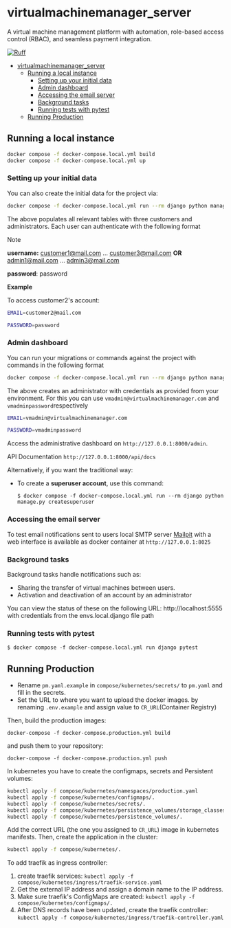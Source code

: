 # virtualmachinemanager_server

A virtual machine management platform with automation, role-based access control (RBAC), and seamless payment integration.

[![Ruff](https://img.shields.io/endpoint?url=https://raw.githubusercontent.com/astral-sh/ruff/main/assets/badge/v2.json)](https://github.com/astral-sh/ruff)


- [virtualmachinemanager\_server](#virtualmachinemanager_server)
  - [Running a local instance](#running-a-local-instance)
    - [Setting up your initial data](#setting-up-your-initial-data)
    - [Admin dashboard](#admin-dashboard)
    - [Accessing the email server](#accessing-the-email-server)
    - [Background tasks](#background-tasks)
    - [Running tests with pytest](#running-tests-with-pytest)
  - [Running Production](#running-production)



## Running a local instance

```bash
docker compose -f docker-compose.local.yml build
docker compose -f docker-compose.local.yml up
```

### Setting up your initial data


You can also create the initial data for the project via:
```bash
docker compose -f docker-compose.local.yml run --rm django python manage.py initializedata
```

The above populates all relevant tables with three customers and administrators.
Each user can authenticate with the following format

> [!NOTE]
> **username:** customer1@mail.com ... customer3@mail.com **OR** admin1@mail.com ... admin3@mail.com
>
> **password**: password
>
**Example**

To access customer2's account:

```bash
EMAIL=customer2@mail.com

PASSWORD=password
```
### Admin dashboard
You can run your migrations or commands against the project with commands in the following format
```bash
docker compose -f docker-compose.local.yml run --rm django python manage.py createadmin
```


The above creates an administrator with credentials as provided from your environment. For this you can use `vmadmin@virtualmachinemanager.com` and `vmadminpassword`respectively

```bash
EMAIL=vmadmin@virtualmachinemanager.com

PASSWORD=vmadminpassword
```

Access the administrative dashboard on `http://127.0.0.1:8000/admin`.

API Documentation `http://127.0.0.1:8000/api/docs`


Alternatively, if you want the traditional way:

- To create a **superuser account**, use this command:

      $ docker compose -f docker-compose.local.yml run --rm django python manage.py createsuperuser
### Accessing the email server

To test email notifications sent to users local SMTP server [Mailpit](https://github.com/axllent/mailpit) with a web interface is available as docker container at `http://127.0.0.1:8025`

### Background tasks
Background tasks handle notifications such as:

- Sharing the transfer of virtual machines between users.
- Activation and deactivation of an account by an administrator

You can view the status of these on the following URL: http://localhost:5555 with credentials from the envs.local.django file path

### Running tests with pytest

    $ docker compose -f docker-compose.local.yml run django pytest


## Running Production

- Rename `pm.yaml.example` in `compose/kubernetes/secrets/` to `pm.yaml` and fill in the secrets.
- Set the URL to where you want to upload the docker images. by renaming `.env.example` and assign value to `CR_URL`(Container Registry)

Then, build the production images:

~~~shell
docker-compose -f docker-compose.production.yml build
~~~

and push them to your repository:

~~~shell
docker-compose -f docker-compose.production.yml push
~~~

In kubernetes you have to create the configmaps, secrets and Persistent volumes:

~~~bash
kubectl apply -f compose/kubernetes/namespaces/production.yaml
kubectl apply -f compose/kubernetes/configmaps/.
kubectl apply -f compose/kubernetes/secrets/.
kubectl apply -f compose/kubernetes/persistence_volumes/storage_classes/.
kubectl apply -f compose/kubernetes/persistence_volumes/.
~~~

Add the correct URL (the one you assigned to `CR_URL`) image in kubernetes manifests.
Then, create the application in the cluster:

~~~bash
kubectl apply -f compose/kubernetes/.
~~~

To add traefik as ingress controller:

1. create traefik services: `kubectl apply -f compose/kubernetes/ingress/traefik-service.yaml`
2. Get the external IP address and assign a domain name to the IP address.
3. Make sure traefik's ConfigMaps are created: `kubectl apply -f compose/kubernetes/configmaps/.`
3. After DNS records have been updated, create the traefik controller: `kubectl apply -f compose/kubernetes/ingress/traefik-controller.yaml`
